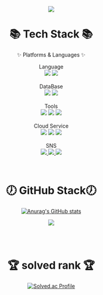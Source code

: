 <div align=center>
<img src="https://capsule-render.vercel.app/api?type=waving&color=auto&height=200&section=header&text=MeSoft%20gitHub&fontSize=90" />
<h1>📚 Tech Stack 📚</h1>
	<div align=center>
	<p>✨ Platforms & Languages ✨</p>
	</div>
	Language<br>
	<img src="https://img.shields.io/badge/NET-CSharp-8A4182" />
	<img src="https://img.shields.io/badge/PHP-CORE-777BB4" />
	<br><br>
	DataBase<br>
	<img src="https://img.shields.io/badge/MySQL-4479A1?style=flat&logo=MySQL&logoColor=white" />
	<img src="https://img.shields.io/badge/MariaDB-003545?style=flat&logo=MariaDB&logoColor=white" />
	<br><br>
	Tools<br>
	<img src="https://img.shields.io/badge/VSNET-2003~2019-5C2D91" />
	<img src="https://img.shields.io/badge/Visual%20Studio%20Code-007ACC?style=flat&logo=VisualStudioCode&logoColor=white" />
	<img src="https://img.shields.io/badge/GitHub-181717?style=flat&logo=GitHub&logoColor=white" />
	<br><br>
	Cloud Service<br>
	<img src="https://img.shields.io/badge/AWS-232F3E?style=flat&logo=AmazonAWS&logoColor=white" />
	<img src="https://img.shields.io/badge/AWS-EC2-FF9900" />
	<img src="https://img.shields.io/badge/AWS-RDS-527FFF" />
	<br><br>
	SNS<br>
	<a href="https://sailer.tistory.com">
		<img src="https://img.shields.io/badge/Blog-97979A?style=flat&logo=Tistory&logoColor=white" />
	</a>
	<a href="mailto:mesoftkor@gmail.com">
		<img src="https://img.shields.io/badge/GMail-EA4335?style=flat&logo=Gmail&logoColor=white" />
	</a>
	<a href="https://mesoftkor.notion.site/MeSoft-Kabyul-Kim-d288853754e34011b0fd81906980c119">
		<img src="https://img.shields.io/badge/Notion_portfolio-000000?style=flat&logo=Notion&logoColor=white" />
	</a>
	<br><br><br>
	


<h1>🕖 GitHub Stack🕖 </h1>

		
[![Anurag's GitHub stats](https://github-readme-stats.vercel.app/api?username=mesoftkor)](https://github.com/mesoftkor/github-readme-stats)
	

	
<img src="https://github-readme-stats.vercel.app/api/top-langs/?username=mesoftkor&hide=assembly&langs_count=8">



<br><br>
<h1>🏆 solved rank 🏆</h1>

[![Solved.ac Profile](http://mazassumnida.wtf/api/v2/generate_badge?boj=mesoftkor)](https://solved.ac/mesoftkor)
	
</div>
